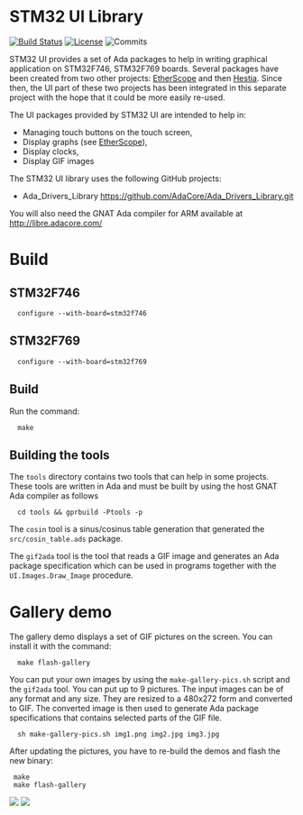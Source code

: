 # STM32 UI Library

[![Build Status](https://img.shields.io/jenkins/s/http/jenkins.vacs.fr/stm32-ui.svg)](http://jenkins.vacs.fr/job/stm32-ui/)
[![License](http://img.shields.io/badge/license-APACHE2-blue.svg)](LICENSE)
![Commits](https://img.shields.io/github/commits-since/stcarrez/stm32-ui/1.0.0.svg)

STM32 UI provides a set of Ada packages to help in writing graphical
application on STM32F746, STM32F769 boards.  Several packages have
been created from two other projects: [EtherScope](https://github.com/stcarrez/etherscope.git)
and then [Hestia](https://github.com/stcarrez/hestia.git).
Since then, the UI part of these two projects has been integrated in this separate
project with the hope that it could be more easily re-used.

The UI packages provided by STM32 UI are intended to help in:

* Managing touch buttons on the touch screen,
* Display graphs (see [EtherScope](https://github.com/stcarrez/etherscope.git)),
* Display clocks,
* Display GIF images

The STM32 UI library uses the following GitHub projects:

* Ada_Drivers_Library   https://github.com/AdaCore/Ada_Drivers_Library.git

You will also need the GNAT Ada compiler for ARM available at http://libre.adacore.com/

# Build

## STM32F746

```shell
  configure --with-board=stm32f746
```

## STM32F769

```shell
  configure --with-board=stm32f769
```

## Build

Run the command:

```shell
  make
```

## Building the tools

The `tools` directory contains two tools that can help in some projects.
These tools are written in Ada and must be built by using the host GNAT Ada compiler
as follows

```shell
  cd tools && gprbuild -Ptools -p
```

The `cosin` tool is a sinus/cosinus table generation that generated the
`src/cosin_table.ads` package.

The `gif2ada` tool is the tool that reads a GIF image and generates an Ada
package specification which can be used in programs together with the
`UI.Images.Draw_Image` procedure.

# Gallery demo

The gallery demo displays a set of GIF pictures on the screen.
You can install it with the command:

```shell
  make flash-gallery
```

You can put your own images by using the `make-gallery-pics.sh` script
and the `gif2ada` tool.  You can put up to 9 pictures.  The input images
can be of any format and any size.  They are resized to a 480x272 form
and converted to GIF.  The converted image is then used to generate
Ada package specifications that contains selected parts of the GIF file.

```shell
  sh make-gallery-pics.sh img1.png img2.jpg img3.jpg
```

After updating the pictures, you have to re-build the demos and flash
the new binary:

```shell
 make
 make flash-gallery
```

![](https://github.com/stcarrez/stm32-ui/wiki/images/stm32-ui-ada-lovelace.jpg)
![](https://github.com/stcarrez/stm32-ui/wiki/images/stm32-ui-makewithada.jpg)

